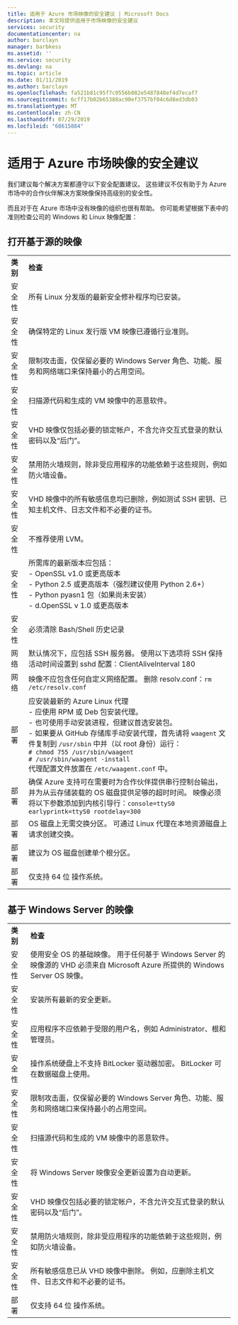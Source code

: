 ```yaml
---
title: 适用于 Azure 市场映像的安全建议 | Microsoft Docs
description: 本文将提供适用于市场映像的安全建议
services: security
documentationcenter: na
author: barclayn
manager: barbkess
ms.assetid: ''
ms.service: security
ms.devlang: na
ms.topic: article
ms.date: 01/11/2019
ms.author: barclayn
ms.openlocfilehash: fa521b81c95f7c0556b082e5487848ef4d7ecaf7
ms.sourcegitcommit: 6cff17b02b65388ac90ef3757bf04c6d8ed3db03
ms.translationtype: MT
ms.contentlocale: zh-CN
ms.lasthandoff: 07/29/2019
ms.locfileid: "68615884"
---
```

# <a name="security-recommendations-for-azure-marketplace-images"></a>适用于 Azure 市场映像的安全建议

我们建议每个解决方案都遵守以下安全配置建议。 这些建议不仅有助于为 Azure 市场中的合作伙伴解决方案映像保持高级别的安全性。

而且对于在 Azure 市场中没有映像的组织也很有帮助。 你可能希望根据下表中的准则检查公司的 Windows 和 Linux 映像配置：

## <a name="open-source-based-images"></a>打开基于源的映像

|||
|--------------------------------------------------------------|----------------------------------------------------------------------------------------------------------------------------------------------------------------------------------------------------------------------------------------------------------------------------------------|
| **类别**                                                 | **检查**                                                                                                                                                                                                                                                                              |
| 安全性                                                     | 所有 Linux 分发版的最新安全修补程序均已安装。                                                                                                                                                                                                              |
| 安全性                                                     | 确保特定的 Linux 发行版 VM 映像已遵循行业准则。                                                                                                                                                                                     |
| 安全性                                                     | 限制攻击面，仅保留必要的 Windows Server 角色、功能、服务和网络端口来保持最小的占用空间。                                                                                                                                               |
| 安全性                                                     | 扫描源代码和生成的 VM 映像中的恶意软件。                                                                                                                                                                                                                                   |
| 安全性                                                     | VHD 映像仅包括必要的锁定帐户，不含允许交互式登录的默认密码以及“后门”。                                                                                                                                           |
| 安全性                                                     | 禁用防火墙规则，除非受应用程序的功能依赖于这些规则，例如防火墙设备。                                                                                                                                                                             |
| 安全性                                                     | VHD 映像中的所有敏感信息均已删除，例如测试 SSH 密钥、已知主机文件、日志文件和不必要的证书。                                                                                                                                       |
| 安全性                                                     | 不推荐使用 LVM。                                                                                                                                                                                                                                            |
| 安全性                                                     | 所需库的最新版本应包括： </br> - OpenSSL v1.0 或更高版本 </br> - Python 2.5 或更高版本（强烈建议使用 Python 2.6+） </br> - Python pyasn1 包（如果尚未安装） </br> - d.OpenSSL v 1.0 或更高版本                                                                |
| 安全性                                                     | 必须清除 Bash/Shell 历史记录                                                                                                                                                                                                                                             |
| 网络                                                   | 默认情况下，应包括 SSH 服务器。 使用以下选项将 SSH 保持活动时间设置到 sshd 配置：ClientAliveInterval 180                                                                                                                                                        |
| 网络                                                   | 映像不应包含任何自定义网络配置。 删除 resolv.conf：`rm /etc/resolv.conf`                                                                                                                                                                                |
| 部署                                                   | 应安装最新的 Azure Linux 代理 </br> - 应使用 RPM 或 Deb 包安装代理。  </br> - 也可使用手动安装进程，但建议首选安装包。 </br> - 如果要从 GitHub 存储库手动安装代理，首先请将 `waagent` 文件复制到 `/usr/sbin` 中并（以 root 身份）运行： </br>`# chmod 755 /usr/sbin/waagent` </br>`# /usr/sbin/waagent -install` </br>代理配置文件放置在 `/etc/waagent.conf` 中。    |
| 部署                                                   | 确保 Azure 支持可在需要时为合作伙伴提供串行控制台输出，并为从云存储装载的 OS 磁盘提供足够的超时时间。 映像必须将以下参数添加到内核引导行：`console=ttyS0 earlyprintk=ttyS0 rootdelay=300` |
| 部署                                                   | OS 磁盘上无需交换分区。 可通过 Linux 代理在本地资源磁盘上请求创建交换。         |
| 部署                                                   | 建议为 OS 磁盘创建单个根分区。      |
| 部署                                                   | 仅支持 64 位 操作系统。                                                                                                                                                                                                                                                          |

## <a name="windows-server-based-images"></a>基于 Windows Server 的映像

|||
|-------------| -------------------------|
| **类别**                                                     | **检查**                                                                                                                                                                |
| 安全性                                                         | 使用安全 OS 的基础映像。 用于任何基于 Windows Server 的映像源的 VHD 必须来自 Microsoft Azure 所提供的 Windows Server OS 映像。 |
| 安全性                                                         | 安装所有最新的安全更新。                                                                                                                                     |
| 安全性                                                         | 应用程序不应依赖于受限的用户名，例如 Administrator、根和管理员。                                                                |
| 安全性                                                         | 操作系统硬盘上不支持 BitLocker 驱动器加密。 BitLocker 可在数据磁盘上使用。                                                            |
| 安全性                                                         | 限制攻击面，仅保留必要的 Windows Server 角色、功能、服务和网络端口来保持最小的占用空间。                         |
| 安全性                                                         | 扫描源代码和生成的 VM 映像中的恶意软件。                                                                                                                     |
| 安全性                                                         | 将 Windows Server 映像安全更新设置为自动更新。                                                                                                                |
| 安全性                                                         | VHD 映像仅包括必要的锁定帐户，不含允许交互式登录的默认密码以及“后门”。                             |
| 安全性                                                         | 禁用防火墙规则，除非受应用程序的功能依赖于这些规则，例如防火墙设备。                                                               |
| 安全性                                                         | 所有敏感信息已从 VHD 映像中删除。 例如，应删除主机文件、日志文件和不必要的证书。                                              |
| 部署                                                       | 仅支持 64 位 操作系统。                            |
